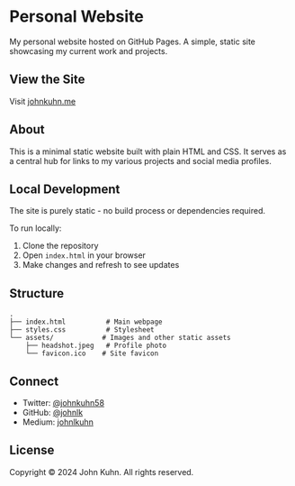 # Personal Website

My personal website hosted on GitHub Pages. A simple, static site showcasing my current work and projects.

## View the Site

Visit [johnkuhn.me](https://johnkuhn.me)

## About

This is a minimal static website built with plain HTML and CSS. It serves as a central hub for links to my various projects and social media profiles.

## Local Development

The site is purely static - no build process or dependencies required.

To run locally:
1. Clone the repository
2. Open `index.html` in your browser
3. Make changes and refresh to see updates

## Structure

```
.
├── index.html          # Main webpage
├── styles.css          # Stylesheet
└── assets/            # Images and other static assets
    ├── headshot.jpeg   # Profile photo
    └── favicon.ico    # Site favicon
```

## Connect

- Twitter: [@johnkuhn58](https://x.com/johnkuhn58)
- GitHub: [@johnlk](https://github.com/johnlk)
- Medium: [johnlkuhn](https://johnlkuhn.medium.com/)

## License

Copyright © 2024 John Kuhn. All rights reserved.
